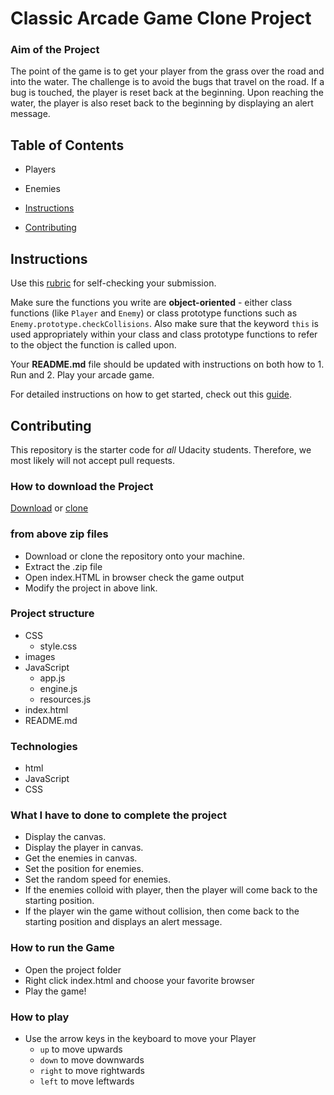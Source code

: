 # Classic Arcade Game Clone Project

### Aim of the Project

The point of the game is to get your player from the grass over the road and into the water. The challenge is to avoid the bugs that travel on the road. If a bug is touched, the player is reset back at the beginning. Upon reaching the water, the player is also reset back to the beginning by displaying an alert message.

## Table of Contents

-   Players
-   Enemies

-   [Instructions](#instructions)
-   [Contributing](#contributing)

## Instructions

Use this [rubric](https://review.udacity.com/#!/rubrics/15/view) for self-checking your submission.

Make sure the functions you write are **object-oriented** - either class functions (like `Player` and `Enemy`) or class prototype functions such as `Enemy.prototype.checkCollisions`. Also make sure that the keyword `this` is used appropriately within your class and class prototype functions to refer to the object the function is called upon.

Your **README.md** file should be updated with instructions on both how to 1. Run and 2. Play your arcade game.

For detailed instructions on how to get started, check out this [guide](https://docs.google.com/document/d/1v01aScPjSWCCWQLIpFqvg3-vXLH2e8_SZQKC8jNO0Dc/pub?embedded=true).

## Contributing

This repository is the starter code for _all_ Udacity students. Therefore, we most likely will not accept pull requests.

### How to download the Project

[Download](https://github.com/udacity/frontend-nanodegree-arcade-game/archive/master.zip) or  [clone](https://github.com/udacity/frontend-nanodegree-arcade-game.git)

### from above zip files

-   Download or clone the repository onto your machine.
-   Extract the .zip file
-   Open index.HTML in browser check the game output
-   Modify the project in above link.

### Project structure

-   CSS
    -   style.css
-   images
-   JavaScript
    -   app.js
    -   engine.js
    -   resources.js
-   index.html
-   README.md

### Technologies

-   html
-   JavaScript
-   CSS

### What I have to done to complete the project

-   Display the canvas.
-   Display the player in canvas.
-   Get the enemies in canvas.
-   Set the position for enemies.
-   Set the random speed for enemies.
-   If the enemies colloid with player, then the player will come back to the starting position.
-   If the player win the game without collision, then come back to the starting position and displays an alert message.

### How to run the Game

-   Open the project folder
-   Right click index.html and choose your favorite browser
-   Play the game!

### How to play

-   Use the arrow keys in the keyboard to move your Player
    -   `up` to move upwards
    -   `down` to move downwards
    -   `right` to move rightwards
    -   `left` to move leftwards

